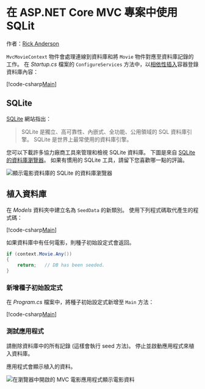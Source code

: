 # <a name="working-with-sqlite-in-an-aspnet-core-mvc-project"></a>在 ASP.NET Core MVC 專案中使用 SQLit

作者：[Rick Anderson](https://twitter.com/RickAndMSFT)

`MvcMovieContext` 物件會處理連線到資料庫和將 `Movie` 物件對應至資料庫記錄的工作。 在 *Startup.cs* 檔案的 `ConfigureServices` 方法中，以[相依性插入](xref:fundamentals/dependency-injection)容器登錄資料庫內容：

[!code-csharp[Main](../../tutorials/first-mvc-app-xplat/start-mvc/sample/MvcMovie/Startup.cs?name=snippet2&highlight=6-8)]

## <a name="sqlite"></a>SQLite

[SQLite](https://www.sqlite.org/) 網站指出：

> SQLite 是獨立、高可靠性、內嵌式、全功能、公用領域的 SQL 資料庫引擎。 SQLite 是世界上最常使用的資料庫引擎。

您可以下載許多協力廠商工具來管理和檢視 SQLite 資料庫。 下圖是來自 [SQLite 的資料庫瀏覽器](http://sqlitebrowser.org/)。 如果有慣用的 SQLite 工具，請留下您喜歡哪一點的評論。

![顯示電影資料庫的 SQLite 的資料庫瀏覽器](../../tutorials/first-mvc-app-xplat/working-with-sql/_static/dbb.png)

## <a name="seed-the-database"></a>植入資料庫

在 *Models* 資料夾中建立名為 `SeedData` 的新類別。 使用下列程式碼取代產生的程式碼：

[!code-csharp[Main](../../tutorials/first-mvc-app/start-mvc/sample/MvcMovie/Models/SeedData.cs?name=snippet_1)]

如果資料庫中有任何電影，則種子初始設定式會返回。

```csharp
if (context.Movie.Any())
{
    return;   // DB has been seeded.
}
```

<a name="si"></a>
### <a name="add-the-seed-initializer"></a>新增種子初始設定式

在 *Program.cs* 檔案中，將種子初始設定式新增至 `Main` 方法：

[!code-csharp[Main](../../tutorials/first-mvc-app/start-mvc/sample/MvcMovie/Program.cs?highlight=6,16-32)]

### <a name="test-the-app"></a>測試應用程式

請刪除資料庫中的所有記錄 (這樣會執行 seed 方法)。 停止並啟動應用程式來植入資料庫。
   
應用程式會顯示植入的資料。

![在瀏覽器中開啟的 MVC 電影應用程式顯示電影資料](../../tutorials/first-mvc-app/working-with-sql/_static/m55.png)
